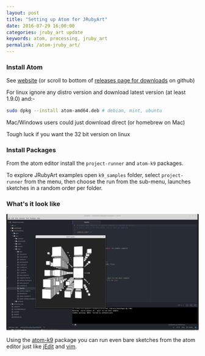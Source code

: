 ```yaml
---
layout: post
title: "Setting up Atom for JRubyArt"
date: 2016-07-29 16:00:00
categories: jruby_art update
keywords: atom, processing, jruby_art 
permalink: /atom-jruby_art/
---
```


### Install Atom ###

See [website][atom] (or scroll to bottom of [releases page for downloads][releases] on github)

For linux ignore any distro version and download latest version (at least 1.9.0) and:-

```bash
sudo dpkg --install atom-amd64.deb # debian, mint, ubuntu
```

Mac/Windows users could just download direct (or homebrew on Mac)

Tough luck if you want the 32 bit version on linux

### Install Packages ###

From the atom editor install the `project-runner` and `atom-k9` packages.

To explore JRubyArt examples open `k9_samples` folder, select `project-runner` from the menu, then choose the run from the sub-menu, launches sketches in a random order per folder.

### What's it look like ###

<img src="/assets/rakefile.png" />

Using the [atom-k9][atom-k9] package you can run even bare sketches from the atom editor just like [jEdit][jedit] and [vim][vim].

[atom]:https://atom.io/
[atom-k9]:https://atom.io/packages/atom-k9
[releases]:https://github.com/atom/atom/releases/tag/v1.9.0
[jedit]:https://ruby-processing.github.io/JRubyArt/editors
[vim]:https://ruby-processing.github.io/JRubyArt/editors